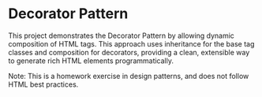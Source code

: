 # Decorator Pattern
This project demonstrates the Decorator Pattern by allowing dynamic composition of HTML tags.
This approach uses inheritance for the base tag classes and composition for decorators, providing a clean, extensible way to generate rich HTML elements programmatically.

Note: This is a homework exercise in design patterns, and does not follow HTML best practices. 
